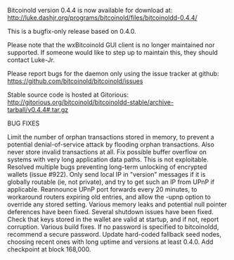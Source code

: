 Bitcoinold version 0.4.4 is now available for download at:
http://luke.dashjr.org/programs/bitcoinold/files/bitcoinoldd-0.4.4/

This is a bugfix-only release based on 0.4.0.

Please note that the wxBitcoinold GUI client is no longer maintained nor supported. If someone would like to step up to maintain this, they should contact Luke-Jr.

Please report bugs for the daemon only using the issue tracker at github:
https://github.com/bitcoinold/bitcoinold/issues

Stable source code is hosted at Gitorious:
http://gitorious.org/bitcoinold/bitcoinoldd-stable/archive-tarball/v0.4.4#.tar.gz

BUG FIXES

Limit the number of orphan transactions stored in memory, to prevent a potential denial-of-service attack by flooding orphan transactions. Also never store invalid transactions at all.
Fix possible buffer overflow on systems with very long application data paths. This is not exploitable.
Resolved multiple bugs preventing long-term unlocking of encrypted wallets (issue #922).
Only send local IP in "version" messages if it is globally routable (ie, not private), and try to get such an IP from UPnP if applicable.
Reannounce UPnP port forwards every 20 minutes, to workaround routers expiring old entries, and allow the -upnp option to override any stored setting.
Various memory leaks and potential null pointer deferences have been
fixed.
Several shutdown issues have been fixed.
Check that keys stored in the wallet are valid at startup, and if not,
report corruption.
Various build fixes.
If no password is specified to bitcoinoldd, recommend a secure password.
Update hard-coded fallback seed nodes, choosing recent ones with long uptime and versions at least 0.4.0.
Add checkpoint at block 168,000.

